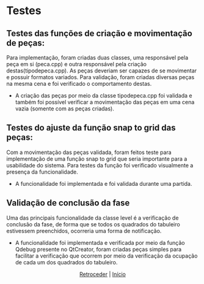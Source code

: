 # Testes

## Testes das funções de criação e movimentação de peças:
Para implementação, foram criadas duas classes, uma responsável pela peça em si (peca.cpp) e outra responsável pela criação destas(tipodepeca.cpp).
As peças deveriam ser capazes de se movimentar e possuir formatos variados.
Para validação, foram criadas diversas peças na mesma cena e foi verificado o comportamento destas.
- A criação das peças por meio da classe tipodepeca.cpp foi validada e também foi possível verificar a movimentação das peças em uma cena vazia (somente com as peças criadas).


## Testes do ajuste da função snap to grid das peças:
Com a movimentação das peças validada, foram feitos teste para implementação de uma função snap to grid que seria importante para a usabilidade do sistema.
Para testes da função foi verificado visualmente a presença da funcionalidade.
- A funcionalidade foi implementada e foi validada durante uma partida.

## Validação de conclusão da fase
Uma das principais funcionalidade da classe level é a verificação de conclusão da fase, de forma que se todos os quadrados do tabuleiro estivessem preenchidos, ocorreria uma forma de notificação.
- A funcionalidade foi implementada e verificada por meio da função Qdebug presente no QtCreator, foram criadas peças simples para facilitar a verificação que ocorrem por meio da verificação da ocupação de cada um dos quadrados do tabuleiro.


<div align="center">

[Retroceder](implementacao.md) | [Início](README.md)

</div>

